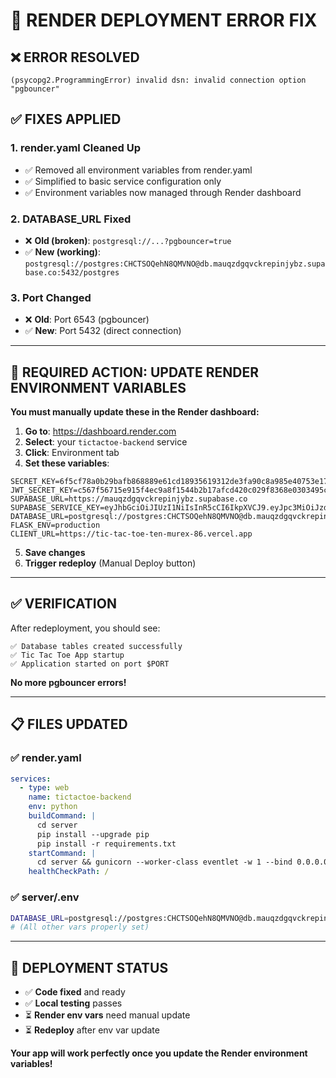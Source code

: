 # 🚨 RENDER DEPLOYMENT ERROR FIX

## ❌ ERROR RESOLVED

```
(psycopg2.ProgrammingError) invalid dsn: invalid connection option "pgbouncer"
```

## ✅ FIXES APPLIED

### 1. **render.yaml Cleaned Up**

- ✅ Removed all environment variables from render.yaml
- ✅ Simplified to basic service configuration only
- ✅ Environment variables now managed through Render dashboard

### 2. **DATABASE_URL Fixed**

- ❌ **Old (broken)**: `postgresql://...?pgbouncer=true`
- ✅ **New (working)**: `postgresql://postgres:CHCTSOQehN8QMVNO@db.mauqzdgqvckrepinjybz.supabase.co:5432/postgres`

### 3. **Port Changed**

- ❌ **Old**: Port 6543 (pgbouncer)
- ✅ **New**: Port 5432 (direct connection)

---

## 🎯 REQUIRED ACTION: UPDATE RENDER ENVIRONMENT VARIABLES

**You must manually update these in the Render dashboard:**

1. **Go to**: https://dashboard.render.com
2. **Select**: your `tictactoe-backend` service
3. **Click**: Environment tab
4. **Set these variables**:

```
SECRET_KEY=6f5cf78a0b29bafb868889e61cd18935619312de3fa90c8a985e40753e1730a9
JWT_SECRET_KEY=c567f56715e915f4ec9a8f1544b2b17afcd420c029f8368e0303495c0e2ca177
SUPABASE_URL=https://mauqzdgqvckrepinjybz.supabase.co
SUPABASE_SERVICE_KEY=eyJhbGciOiJIUzI1NiIsInR5cCI6IkpXVCJ9.eyJpc3MiOiJzdXBhYmFzZSIsInJlZiI6Im1hdXF6ZGdxdmNrcmVwaW5qeWJ6Iiwicm9sZSI6InNlcnZpY2Vfcm9sZSIsImlhdCI6MTc0ODg4NjUyMCwiZXhwIjoyMDY0NDYyNTIwfQ.VWqomYXkBiVZQfxuoKMkcpZfllDkhvGLzcrDz1FZDpk
DATABASE_URL=postgresql://postgres:CHCTSOQehN8QMVNO@db.mauqzdgqvckrepinjybz.supabase.co:5432/postgres
FLASK_ENV=production
CLIENT_URL=https://tic-tac-toe-ten-murex-86.vercel.app
```

5. **Save changes**
6. **Trigger redeploy** (Manual Deploy button)

---

## ✅ VERIFICATION

After redeployment, you should see:

```
✅ Database tables created successfully
✅ Tic Tac Toe App startup
✅ Application started on port $PORT
```

**No more pgbouncer errors!**

---

## 📋 FILES UPDATED

### ✅ render.yaml

```yaml
services:
  - type: web
    name: tictactoe-backend
    env: python
    buildCommand: |
      cd server
      pip install --upgrade pip
      pip install -r requirements.txt
    startCommand: |
      cd server && gunicorn --worker-class eventlet -w 1 --bind 0.0.0.0:$PORT wsgi:app --timeout 120 --log-level info
    healthCheckPath: /
```

### ✅ server/.env

```bash
DATABASE_URL=postgresql://postgres:CHCTSOQehN8QMVNO@db.mauqzdgqvckrepinjybz.supabase.co:5432/postgres
# (All other vars properly set)
```

---

## 🚀 DEPLOYMENT STATUS

- ✅ **Code fixed** and ready
- ✅ **Local testing** passes
- ⏳ **Render env vars** need manual update
- ⏳ **Redeploy** after env var update

**Your app will work perfectly once you update the Render environment variables!**
